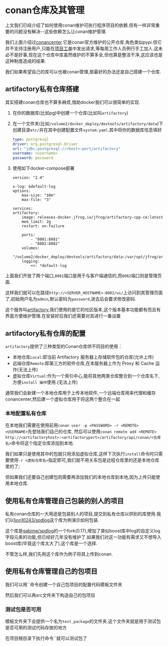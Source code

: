 # conan仓库及其管理

上文我们已经介绍了如何使用conan维护可执行程序项目的依赖.但有一样非常重要的问题没有解决--这些依赖怎么让conan维护管理.

我们上面介绍过[conancenter](https://conan.io/center/).它是conan官方维护的公开仓库.角色类似pypi.但它并不支持注册用户,只能在[项目工单](https://github.com/conan-io/conan-center-index/issues)中发出请求,等每周工作人员例行手工加人.这未必不是好事,现在这个仓库中库虽然维护的不算多全,但也算是整洁干净,这应该也是这种制度造成的结果.

我们如果希望自己的库可以也被conan管理,那最好的办法还是自己搭建一个仓库.

## artifactory私有仓库搭建

其实搭建conan仓库也不算多麻烦,借助docker我们可以很简单的实现.

1. 在你的数据库(比如pg)中创建一个仓库(比如叫`artifactory`)

2. 在一个文件夹(比如`/volume2/docker_deploy/devtools/artifactory/data`)下创建目录`etc/`并在其中创建配置文件`system.yaml`.其中将你的数据库信息填好

    ```yaml
    type: postgresql
    driver: org.postgresql.Driver
    url: "jdbc:postgresql://<host>:port/artifactory"
    username: <username>
    password: password
    ```

3. 使用如下docker-compose部署

    ```compose
    version: "2.4"

    x-log: &default-log
    options:
        max-size: "10m"
        max-file: "3"

    services:
    artifactory:
        image: releases-docker.jfrog.io/jfrog/artifactory-cpp-ce:latest
        mem_limit: 2g
        restart: on-failure

        ports:
            - "8081:8081"
            - "8082:8082"
        volumes: 
            - "/volume2/docker_deploy/devtools/artifactory/data:/var/opt/jfrog/artifactory"
        logging:
            <<: *default-log

    ```

上面我们开放了两个端口,`8081`端口是用于与客户端通信的,而`8082`端口则是管理页面.

这样我们就可以在路径`http://<SERVER_HOSTNAME>:8082/ui/`上访问到其管理页面了,初始用户名为`admin`,默认密码为`password`,进去后会要求修改密码.

这个服务叫[artifactory](https://www.jfrog.com/confluence/display/JFROG/JFrog+Artifactory),我们使用的是它的社区版本,这个版本基本功能都有而且有界面方便维护管理.在安装好后我们还需要对其进行一番设置

## artifactory私有仓库的配置

`artifactory`提供了三种类型的Conan仓库供不同目的使用：

+ 本地仓库`Local`:即当前 Artifactory 服务器上存储软件包的仓库(允许上传)
+ 远端仓库`Remote`:即第三方的软件仓库,在本服务器上作为 Proxy 和 Cache 运作(无法上传)
+ 虚拟仓库`Virtual`:作为一个索引中心,能将其他两类仓库整合到一个仓库名下,方便`install 操作`使用.(无法上传)

通常我们会新建一个本地仓库用于上传本地软件,一个远端仓库用来代理和缓存conancenter,然后建一个虚拟仓库用于将这两个整合在一起

### 本地配置私有仓库

在本地我们需要在使用前用`conan user -p <PASSWORD> -r <REMOTE> <USERNAME>`先登陆我们自己的仓库,
然后可以使用`conan remote add <REMOTE> http://<artifactoryhost>:<artifactoryport>/artifactory/api/conan/<仓库名>`命令将这个指定仓库添加到本地.

我们如果只是使用其中的包就只用添加虚拟仓库,这样下次执行`install`命令时只需要使用`-r <虚拟仓库名>`指定即可,我们就不用关系包是远程仓库里的还是本地仓库里的了;

但如果我们还要自己创建包则需要再添加我们的本地仓库到本地,因为上传只能使用本地仓库.

## 使用私有仓库管理自己包装的别人的项目

私有conan仓库的一大用途是包装别人的项目,提交到私有仓库以供别的库使用.我们以[lion10243/spdlog](https://github.com/lion10243/spdlog)这个库为例演示如何包装.

这个库是[gabime/spdlog](https://github.com/gabime/spdlog)的一个fork(0.17),增加了类似boost库中log的自定义log字段元素的功能,但已经好几年没有维护了.如果我们对这一功能有需求又不想导入boost库(毕竟这个库太大了),这个库是一个选择.

不管怎么样,我们先用这个库作为例子将其上传到conan.

## 使用私有仓库管理自己的包项目

我们可以用``命令创建一个自己包项目的配置代码模板文件夹

然后我们可以再src文件夹下构造自己的包项目


### 测试包是否可用

模板文件夹下会提供一个名为`test_package`的文件夹.这个文件夹就是用于测试包是否可用的测试代码存放的地方

在项目根目录下执行命令``就可以测试包了


